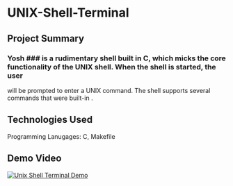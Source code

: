 # UNIX-Shell-Terminal

## Project Summary
### Yosh ### is a rudimentary shell built in C, which micks the core functionality of the UNIX shell. When the shell is started, the user
will be prompted to enter a UNIX command. The shell supports several commands that were built-in . 

## Technologies Used
Programming Lanugages: C, Makefile

## Demo Video
[![Unix Shell Terminal Demo](https://img.youtube.com/vi/dlJn5VeZZUw/maxresdefault.jpg)](https://youtu.be/dlJn5VeZZUw "Unix Shell Terminal Demo")
